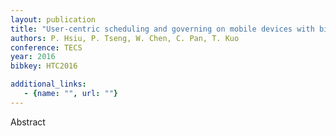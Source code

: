 ```yaml
---
layout: publication
title: "User-centric scheduling and governing on mobile devices with big. LITTLE processors"
authors: P. Hsiu, P. Tseng, W. Chen, C. Pan, T. Kuo
conference: TECS
year: 2016
bibkey: HTC2016

additional_links:
   - {name: "", url: ""}
---
```

Abstract

